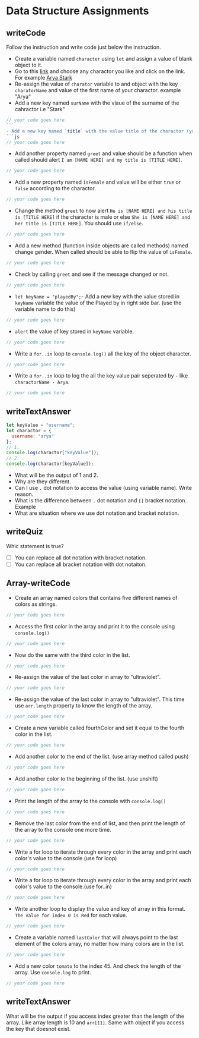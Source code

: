 # Data Structure Assignments

## writeCode

Follow the instruction and write code just below the instruction.

- Create a variable named `character` using `let` and assign a value of blank object to it.
- Go to this [link](https://awoiaf.westeros.org/index.php/List_of_characters) and choose any charactor you like and click on the link. For example [Arya Stark](https://awoiaf.westeros.org/index.php/Arya_Stark)
- Re-assign the value of `charator` variable to and object with the key `charatorName` and value of the first name of your charactor. example "Arya"
- Add a new key named `surName` with the vlaue of the surname of the cahractor i.e "Stark"

````js
// your code goes here
```
- Add a new key named `title` with the value title of the charactor (you will find in the right side bar) i.e "Lady of Winterfell"
```js
// your code goes here
````

- Add another property named `greet` and value should be a function when called should alert `I am [NAME HERE] and my title is [TITLE HERE]`.

```js
// your code goes here
```

- Add a new property named `isFemale` and value will be either `true` or `false` according to the charactor.

```js
// your code goes here
```

- Change the method `greet` to now alert `He is [NAME HERE] and his title is [TITLE HERE]` if the character is male or else `She is [NAME HERE] and her title is [TITLE HERE]`. You should use `if/else`.

```js
// your code goes here
```

- Add a new method (function inside objects are called methods) named change gender. When called should be able to flip the value of `isFemale`.

```js
// your code goes here
```

- Check by calling `greet` and see if the message changed or not.

```js
// your code goes here
```

- `let keyName = "playedBy";`- Add a new key with the value stored in `keyName` variable the value of the Played by in right side bar. (use the variable name to do this)

```js
// your code goes here
```

- `alert` the value of key stored in `keyName` variable.

```js
// your code goes here
```

- Write a `for..in` loop to `console.log()` all the key of the object character.

```js
// your code goes here
```

- Write a `for..in` loop to log the all the key value pair seperated by `-` like `charactorName - Arya`.

```js
// your code goes here
```

## writeTextAnswer

```js
let keyValue = "username";
let charactor = {
  username: "arya"
};
// 1.
console.log(charactor["keyValue"]);
// 2.
console.log(charactor[keyValue]);
```

- What will be the output of 1 and 2.
- Why are they different.
- Can I use `.` dot notation to access the value (using variable name). Write reason.
- What is the difference between `.` dot notation and `[]` bracket notation. Example
- What are situation where we use dot notation and bracket notation.

## writeQuiz

Whic statement is true?

- [ ] You can replace all dot notation with bracket notation.
- [ ] You can replace all bracket notation with dot notaiton.

## Array-writeCode

- Create an array named colors that contains five different names of colors as strings.

```js
// your code goes here
```

- Access the first color in the array and print it to the console using `console.log()`

```js
// your code goes here
```

- Now do the same with the third color in the list.

```js
// your code goes here
```

- Re-assign the value of the last color in array to "ultraviolet".

```js
// your code goes here
```

- Re-assign the value of the last color in array to "ultraviolet". This time use `arr.length` property to know the length of the array.

```js
// your code goes here
```

- Create a new variable called fourthColor and set it equal to the fourth color in the list.

```js
// your code goes here
```

- Add another color to the end of the list. (use array method called push)

```js
// your code goes here
```

- Add another color to the beginning of the list. (use unshift)

```js
// your code goes here
```

- Print the length of the array to the console with `console.log()`

```js
// your code goes here
```

- Remove the last color from the end of list, and then print the length of the array to the console one more time.

```js
// your code goes here
```

- Write a for loop to iterate through every color in the array and print each color's value to the console.(use for loop)

```js
// your code goes here
```

- Write a for loop to iterate through every color in the array and print each color's value to the console.(use for..in)

```js
// your code goes here
```

- Write another loop to display the value and key of array in this format. `The value for index 0 is Red` for each value.

```js
// your code goes here
```

- Create a variable named `lastColor` that will always point to the last element of the colors array, no matter how many colors are in the list.

```js
// your code goes here
```

- Add a new color `tomato` to the index 45. And check the length of the array. Use `console.log` to print.

```js
// your code goes here
```

## writeTextAnswer

What will be the output if you access index greater than the length of the array. Like array length is 10 and `arr[11]`. Same with object if you access the key that doesnot exist.
